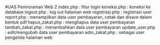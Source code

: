#UAS Pemroraman Web 2
index.php : fitur login
koneksi.php : koneksi ke database
logout.php : log out halaman web
registrasi.php : registrasi user
report.php : menampilkan data user pembayaran, cetak dan disave dalam bentuk pdf
hapus_zakat.php : menghapus data user pembayaran
tambah_zakat.php : menambahkan data user pembayaran
update_user.php : edit/mengubah data user pembayaran
adm_zakat.php : sebagai user pengelola halaman web
